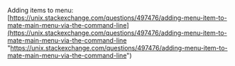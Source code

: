 Adding items to menu:
[https://unix.stackexchange.com/questions/497476/adding-menu-item-to-mate-main-menu-via-the-command-line](https://unix.stackexchange.com/questions/497476/adding-menu-item-to-mate-main-menu-via-the-command-line "https://unix.stackexchange.com/questions/497476/adding-menu-item-to-mate-main-menu-via-the-command-line")